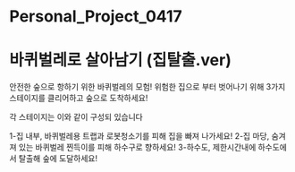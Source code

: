 # Personal_Project_0417
# 바퀴벌레로 살아남기 (집탈출.ver)

안전한 숲으로 항하기 위한 바퀴벌레의 모험!
위험한 집으로 부터 벗어나기 위해 3가지 스테이지를 클리어하고 숲으로 도착하세요!

각 스테이지는 이와 같이 구성되 있습니다

1-집 내부, 바퀴벌레용 트랩과 로봇청소기를 피해 집을 빠져 나가세요!
2-집 마당, 숨겨져 있는 바퀴벌레 찐득이를 피해 하수구로 향하세요!
3-하수도,  제한시간내에 하수도에서 탈출해 숲에 도달하세요!
